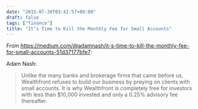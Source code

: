 ```yaml
---
date: "2015-07-20T03:42:57+00:00"
draft: false
tags: ["finance"]
title: "It’s Time to Kill the Monthly Fee for Small Accounts"
---
```

From https://medium.com/@adamnash/it-s-time-to-kill-the-monthly-fee-for-small-accounts-51d37177bfe7:

Adam Nash:

>Unlike the many banks and brokerage firms that came before us, Wealthfront refuses to build our business by preying on clients with small accounts. It is why Wealthfront is completely free for investors with less than $10,000 invested and only a 0.25% advisory fee thereafter.
